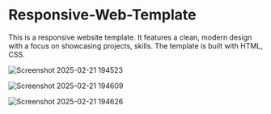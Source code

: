 # Responsive-Web-Template
This is a responsive website template. It features a clean, modern design with a focus on showcasing projects, skills. The template is built with HTML, CSS.

![Screenshot 2025-02-21 194523](https://github.com/user-attachments/assets/eba35d0d-1565-471c-a839-eb531a5f8fff)


![Screenshot 2025-02-21 194609](https://github.com/user-attachments/assets/342c3659-9659-4328-b79e-2af6e18ab7d4)


![Screenshot 2025-02-21 194626](https://github.com/user-attachments/assets/a07acf2c-5fe4-4e39-8e10-e460b6de53c5)
